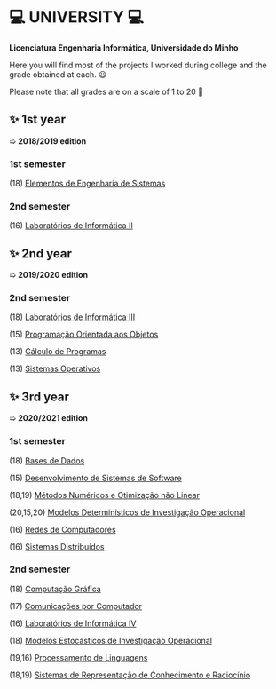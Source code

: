 # :computer: UNIVERSITY :computer:

**Licenciatura Engenharia Informática, Universidade do Minho**

Here you will find most of the projects I worked during college and the grade obtained at each. 😃

Please note that all grades are on a scale of 1 to 20 🙂

## :sparkles: 1st year 
➯ **2018/2019 edition**

### 1st semester
(18) [Elementos de Engenharia de Sistemas](https://github.com/rita-peixoto/uminho-lei/tree/main/1YEAR/1st/EES)

### 2nd semester
(16) [Laboratórios de Informática II](https://github.com/rita-peixoto/uminho-lei/tree/main/1YEAR/2nd/LI2)

## :sparkles: 2nd year
➯ **2019/2020 edition**

### 2nd semester
(18) [Laboratórios de Informática III](https://github.com/rita-peixoto/uminho-lei/tree/main/2YEAR/2nd/LI3)

(15) [Programação Orientada aos Objetos](https://github.com/rita-peixoto/uminho-lei/tree/main/2YEAR/2nd/POO)

(13) [Cálculo de Programas](https://github.com/rita-peixoto/uminho-lei/tree/main/2YEAR/2nd/CP)

(13) [Sistemas Operativos](https://github.com/rita-peixoto/uminho-lei/tree/main/2YEAR/2nd/SO)

## :sparkles: 3rd year 
➯ **2020/2021 edition**

### 1st semester

(18) [Bases de Dados](https://github.com/rita-peixoto/uminho-lei/tree/main/3YEAR/1st/BD)

(15) [Desenvolvimento de Sistemas de Software](https://github.com/rita-peixoto/uminho-lei/tree/main/3YEAR/1st/DSS)

(18,19) [Métodos Numéricos e Otimização não Linear](https://github.com/rita-peixoto/uminho-lei/tree/main/3YEAR/1st/MNONL)

(20,15,20) [Modelos Determinísticos de Investigação Operacional](https://github.com/rita-peixoto/uminho-lei/tree/main/3YEAR/1st/MDIO)

(16) [Redes de Computadores](https://github.com/rita-peixoto/uminho-lei/tree/main/3YEAR/1st/RC)

(16) [Sistemas Distribuídos](https://github.com/rita-peixoto/uminho-lei/tree/main/3YEAR/1st/SD)


### 2nd semester

(18) [Computação Gráfica](https://github.com/rita-peixoto/uminho-lei/tree/main/3YEAR/2nd/CG)

(17) [Comunicações por Computador](https://github.com/rita-peixoto/uminho-lei/tree/main/3YEAR/2nd/CC)

(16) [Laboratórios de Informática IV](https://github.com/rita-peixoto/uminho-lei/tree/main/3YEAR/2nd/LI4)

(18) [Modelos Estocásticos de Investigação Operacional](https://github.com/rita-peixoto/uminho-lei/tree/main/3YEAR/2nd/MEIO)

(19,16) [Processamento de Linguagens](https://github.com/rita-peixoto/uminho-lei/tree/main/3YEAR/2nd/PL)

(18,19) [Sistemas de Representação de Conhecimento e Raciocínio](https://github.com/rita-peixoto/uminho-lei/tree/main/3YEAR/2nd/SRCR)








